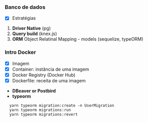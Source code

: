 ### Banco de dados
- [x] Estratégias
1) **Driver Native** (pg)
2) **Query build** (knex.js)
3) **ORM** Object Relatinal Mapping - models (sequelize, typeORM)

### Intro Docker
- [x] Imagem
- [x] Container: instância de uma imagem
- [x] Docker Registry (Docker Hub)
- [x] Dockerfile: receita de uma imagem 

- **DBeaver or Postbird**
- **typeorm**

```terminal
  yarn typeorm migration:create -n UserMigration
  yarn typeorm migrations:run
  yarn typeorm migrations:revert
```
